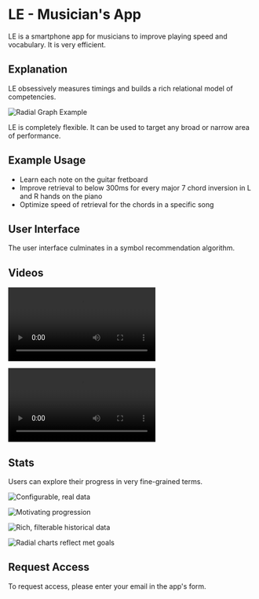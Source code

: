 # LE - Musician's App

LE is a smartphone app for musicians to improve playing speed and vocabulary. It is very efficient.

## Explanation

LE obsessively measures timings and builds a rich relational model of competencies.

![Radial Graph Example](assets/radialGraphExample.jpg)

LE is completely flexible. It can be used to target any broad or narrow area of performance.

## Example Usage

- Learn each note on the guitar fretboard
- Improve retrieval to below 300ms for every major 7 chord inversion in L and R hands on the piano
- Optimize speed of retrieval for the chords in a specific song

## User Interface

The user interface culminates in a symbol recommendation algorithm.

## Videos

![Stats update in real time](assets/exaggerated.mp4)

![Users target broad or specific areas of vocabulary](assets/triads.mp4)

## Stats

Users can explore their progress in very fine-grained terms.

![Configurable, real data](assets/1.png)

![Motivating progression](assets/2.png)

![Rich, filterable historical data](assets/charts.png)

![Radial charts reflect met goals](assets/completed.png)

## Request Access

To request access, please enter your email in the app's form. 